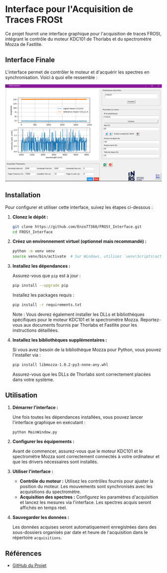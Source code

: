 # Interface pour l'Acquisition de Traces FROSt

Ce projet fournit une interface graphique pour l'acquisition de traces FROSt, intégrant le contrôle du moteur KDC101 de Thorlabs et du spectromètre Mozza de Fastlite.

## Interface Finale

L'interface permet de contrôler le moteur et d'acquérir les spectres en synchronisation. Voici à quoi elle ressemble :

![Interface FROSt](images/interface_frost.png)

## Installation

Pour configurer et utiliser cette interface, suivez les étapes ci-dessous :

1. **Clonez le dépôt :**

   ```bash
   git clone https://github.com/Enzo77360/FROSt_Interface.git
   cd FROSt_Interface
   ```

2. **Créez un environnement virtuel (optionnel mais recommandé) :**

   ```bash
   python -m venv venv
   source venv/bin/activate  # Sur Windows, utilisez `venv\Scripts\activate`
   ```

3. **Installez les dépendances :**

   Assurez-vous que `pip` est à jour :

   ```bash
   pip install --upgrade pip
   ```

   Installez les packages requis :

   ```bash
   pip install -r requirements.txt
   ```

   Note : Vous devrez également installer les DLLs et bibliothèques spécifiques pour le moteur KDC101 et le spectromètre Mozza. Reportez-vous aux documents fournis par Thorlabs et Fastlite pour les instructions détaillées.

4. **Installez les bibliothèques supplémentaires :**

   Si vous avez besoin de la bibliothèque Mozza pour Python, vous pouvez l'installer via :

   ```bash
   pip install libmozza-1.0.2-py3-none-any.whl
   ```

   Assurez-vous que les DLLs de Thorlabs sont correctement placées dans votre système.

## Utilisation

1. **Démarrer l'interface :**

   Une fois toutes les dépendances installées, vous pouvez lancer l'interface graphique en exécutant :

   ```bash
   python MainWindow.py
   ```

2. **Configurer les équipements :**

   Avant de commencer, assurez-vous que le moteur KDC101 et le spectromètre Mozza sont correctement connectés à votre ordinateur et que les drivers nécessaires sont installés.

3. **Utiliser l'interface :**

   - **Contrôle du moteur :** Utilisez les contrôles fournis pour ajuster la position du moteur. Les mouvements sont synchronisés avec les acquisitions du spectromètre.
   - **Acquisition des spectres :** Configurez les paramètres d'acquisition et lancez les mesures via l'interface. Les spectres acquis seront affichés en temps réel.

4. **Sauvegarder les données :**

   Les données acquises seront automatiquement enregistrées dans des sous-dossiers organisés par date et heure de l'acquisition dans le répertoire `acquisitions`.

## Références

- [GitHub du Projet](https://github.com/Enzo77360/FROSt_Interface)


